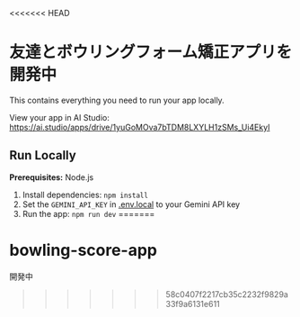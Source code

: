 <<<<<<< HEAD
# 友達とボウリングフォーム矯正アプリを開発中

This contains everything you need to run your app locally.

View your app in AI Studio: https://ai.studio/apps/drive/1yuGoMOva7bTDM8LXYLH1zSMs_Ui4EkyI

## Run Locally

**Prerequisites:**  Node.js


1. Install dependencies:
   `npm install`
2. Set the `GEMINI_API_KEY` in [.env.local](.env.local) to your Gemini API key
3. Run the app:
   `npm run dev`
=======
# bowling-score-app
開発中
>>>>>>> 58c0407f2217cb35c2232f9829a33f9a6131e611

